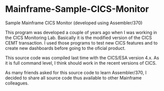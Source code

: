 # Mainframe-Sample-CICS-Monitor
Sample Mainframe CICS Monitor (developed using Assembler/370)

This program was developed a couple of years ago when I was working in the CICS Monitoring Lab. Basically it is the modified version of the CICS CEMT transaction. I used those programs to test new CICS features and to create new dashboards before going to the oficial product.

This source code was compiled last time with the CICS/ESA version 4.x. As it is full command level, I think should work in the recent versions of CICS.

As many friends asked for this source code to learn Assembler/370, I decided to share all source code thus available to other Mainframe colleagues.
